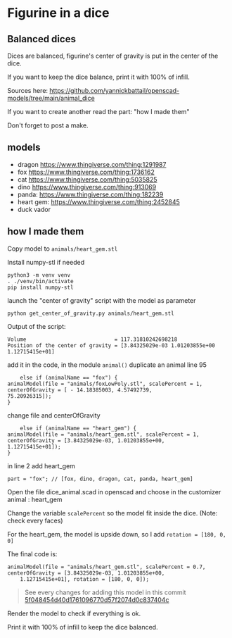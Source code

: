 # Figurine in a dice

## Balanced dices

Dices are balanced, figurine's center of gravity is put in the center of the dice.

If you want to keep the dice balance, print it with 100% of infill.

Sources here: https://github.com/yannickbattail/openscad-models/tree/main/animal_dice

If you want to create another read the part: "how I made them"

Don't forget to post a make.

## models

- dragon https://www.thingiverse.com/thing:1291987
- fox https://www.thingiverse.com/thing:1736162
- cat https://www.thingiverse.com/thing:5035825
- dino https://www.thingiverse.com/thing:913069
- panda: https://www.thingiverse.com/thing:182239
- heart gem: https://www.thingiverse.com/thing:2452845
- duck vador

## how I made them

Copy model to `animals/heart_gem.stl`

Install numpy-stl if needed

```shell
python3 -m venv venv
. ./venv/bin/activate
pip install numpy-stl
```

launch the "center of gravity" script with the model as parameter

```shell
python get_center_of_gravity.py animals/heart_gem.stl
```

Output of the script:

```text
Volume                            = 117.31810242698218
Position of the center of gravity = [3.84325029e-03 1.01203855e+00 1.12715415e+01]
```

add it in the code, in the module `animal()` duplicate an animal line 95

```openscad
    else if (animalName == "fox") {
animalModel(file = "animals/foxLowPoly.stl", scalePercent = 1, centerOfGravity = [ - 14.18385003, 4.57492739,
75.20926315]);
}
```

change file and centerOfGravity

```openscad
    else if (animalName == "heart_gem") {
animalModel(file = "animals/heart_gem.stl", scalePercent = 1, centerOfGravity = [3.84325029e-03, 1.01203855e+00,
1.12715415e+01]);
}
```

in line 2 add heart_gem

```openscad
part = "fox"; // [fox, dino, dragon, cat, panda, heart_gem]
```

Open the file dice_animal.scad in openscad and choose in the customizer animal : heart_gem

Change the variable `scalePercent` so the model fit inside the dice. (Note: check every faces)

For the heart_gem, the model is upside down, so I add `rotation = [180, 0, 0]`

The final code is:

```openscad
animalModel(file = "animals/heart_gem.stl", scalePercent = 0.7, centerOfGravity = [3.84325029e-03, 1.01203855e+00,
    1.12715415e+01], rotation = [180, 0, 0]);
```

> See every changes for adding this model in this
> commit [5f048454d40d1761096770d57f2074d0c837404c](https://github.com/yannickbattail/openscad-models/commit/5f048454d40d1761096770d57f2074d0c837404c)

Render the model to check if everything is ok.

Print it with 100% of infill to keep the dice balanced.

